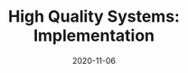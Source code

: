 ---
# ===== Title, summary, and position in the left sidebar =====
linktitle: 
summary: 
weight: 200
# =========================================================

# ========== Basic metadata ==========
title: "High Quality Systems: Implementation"
date: 2020-11-06
draft: false
type: book # page type
authors: ["admin"]
tags: ["Software Engineering"]
categories: ["Software Engineering"]
toc: true # Show table of contents
# ====================================

# ========== Advanced metadata ========== 
profile: false  # Show author profile?
reading_time: true # Show estimated reading time?
share: true  # Show social sharing links?
featured: true
comments: true  # Show comments?
disable_comment: false
commentable: true  # Allow visitors to comment? Supported by the Page, Post, and Book content types.
editable: false  # Allow visitors to edit the page? Supported by the Page, Post, and Book content types.

# Optional header image (relative to `assets/media/` folder).
header:
  caption: ""
  image: ""
---